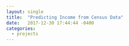 ```yaml
---
layout: single
title:  "Predicting Income from Census Data"
date:   2017-12-30 17:44:44 -0400
categories:
  - projects
---
```

